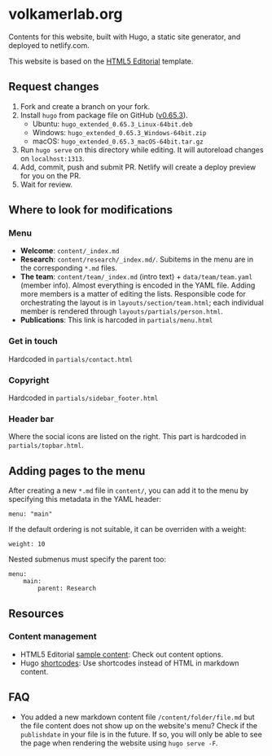 # volkamerlab.org

Contents for this website, built with Hugo, a static site generator, and deployed to netlify.com.

This website is based on the [HTML5 Editorial](https://html5up.net/editorial) template.

## Request changes

1. Fork and create a branch on your fork.
2. Install `hugo` from package file on GitHub ([v0.65.3](https://github.com/gohugoio/hugo/releases/tag/v0.65.3)).
   - Ubuntu: `hugo_extended_0.65.3_Linux-64bit.deb`
   - Windows: `hugo_extended_0.65.3_Windows-64bit.zip`
   - macOS: `hugo_extended_0.65.3_macOS-64bit.tar.gz`
3. Run `hugo serve` on this directory while editing. It will autoreload changes on `localhost:1313`.
4. Add, commit, push and submit PR. Netlify will create a deploy preview for you on the PR.
5. Wait for review.


## Where to look for modifications

### Menu

- __Welcome__: `content/_index.md`
- __Research__: `content/research/_index.md/`. Subitems in the menu are in the corresponding `*.md` files.
- __The team__: `content/team/_index.md` (intro text) + `data/team/team.yaml` (member info). Almost everything is encoded in the YAML file. Adding more members is a matter of editing the lists. Responsible code for orchestrating the layout is in `layouts/section/team.html`; each individual member is rendered through `layouts/partials/person.html`.
- __Publications__: This link is harcoded in `partials/menu.html`

### Get in touch

Hardcoded in `partials/contact.html`

### Copyright

Hardcoded in `partials/sidebar_footer.html`

### Header bar

Where the social icons are listed on the right. This part is hardcoded in `partials/topbar.html`.


## Adding pages to the menu

After creating a new `*.md` file in `content/`, you can add it to the menu by specifying this metadata in the YAML header:

```
menu: "main"
```

If the default ordering is not suitable, it can be overriden with a weight:

```
weight: 10
```

Nested submenus must specify the parent too:

```
menu:
    main:
        parent: Research
```

## Resources

### Content management 

* HTML5 Editorial [sample content](https://html5up.net/uploads/demos/editorial/elements.html): Check out content options.
* Hugo [shortcodes](https://gohugo.io/content-management/shortcodes/): Use shortcodes instead of HTML in markdown content.


## FAQ

* You added a new markdown content file `/content/folder/file.md` but the file content does not show up on the website's menu? Check if the `publishdate` in your file is in the future. If so, you will only be able to see the page when rendering the website using `hugo serve -F`.